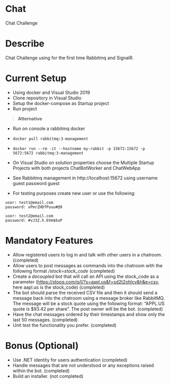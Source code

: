 # Chat
Chat Challenge

# Describe
Chat Challenge using for the first time Rabbitmq and SignalR. 

# Current Setup
* Using docker and Visual Studio 2019
* Clone repository in Visual Studio
* Setup the docker-compose as Startup project
* Run project


> **Alternative**
* Run on console a rabbitmq docker
* ```docker pull rabbitmq:3-management```
* ```docker run --rm -it --hostname my-rabbit -p 15672:15672 -p 5672:5672 rabbitmq:3-management```
* On Visual Studio on solution properties choose the Multiple Startup Projects with both projects ChatBotWorker and ChatWebApp


* See Rabbitmq management in http://localhost:15672 using username guest password guest

* For testing purposes create new user or use the following:
```
user: test1@email.com
password: xPmrZHDfPuuu#@9

user: test2@email.com
password: #vJ3Z.h.6Vm$6uP
```

# Mandatory Features
* Allow registered users to log in and talk with other users in a chatroom. (completed)
* Allow users to post messages as commands into the chatroom with the following format */stock=stock_code* (completed)
* Create a *decoupled* bot that will call an API using the stock_code as a parameter (https://stooq.com/q/l/?s=aapl.us&f=sd2t2ohlcv&h&e=csv, here aapl.us is the stock_code) (completed)
* The bot should parse the received CSV file and then it should send a message back into the chatroom using a message broker like RabbitMQ. The message will be a stock quote using the following format: “APPL.US quote is $93.42 per share”. The post owner will be the bot. (completed)
* Have the chat messages ordered by their timestamps and show only the last 50 messages. (completed)
* Unit test the functionality you prefer. (completed)

# Bonus (Optional)
* Use .NET identity for users authentication (completed)
* Handle messages that are not understood or any exceptions raised within the bot. (completed)
* Build an installer. (not completed)

